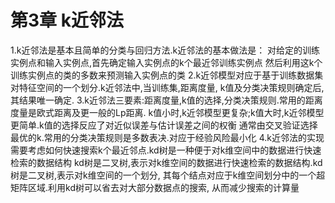 # 第3章 k近邻法

1.k近邻法是基本且简单的分类与回归方法.k近邻法的基本做法是： 对给定的训练实例点和输入实例点,首先确定输入实例点的k个最近邻训练实例点 然后利用这k个训练实例点的类的多数来预测输入实例点的类
2.k近邻模型对应于基于训练数据集对特征空间的一个划分.k近邻法中,当训练集,距离度量, k值及分类决策规则确定后,其结果唯一确定.
3.k近邻法三要素:距离度量,k值的选择,分类决策规则.常用的距离度量是欧式距离及更一般的Lp距离. k值小时,k近邻模型更复杂;k值大时,k近邻模型更简单.k值的选择反应了对近似误差与估计误差之间的权衡 通常由交叉验证选择最优的k.常用的分类决策规则是多数表决.对应于经验风险最小化
4.k近邻法的实现需要考虑如何快速搜索k个最近邻点.kd树是一种便于对k维空间中的数据进行快速检索的数据结构 kd树是二叉树,表示对k维空间的数据进行快速检索的数据结构.kd树是二叉树,表示对k维空间的一个划分, 其每个结点对应于k维空间划分中的一个超矩阵区域.利用kd树可以省去对大部分数据点的搜索, 从而减少搜索的计算量
